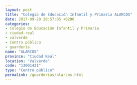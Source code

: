 ```yaml
---
layout: post
title: "Colegio de Educación Infantil y Primaria ALARCOS"
date: 2017-09-20 20:57:05 +0200
categories:
- Colegio de Educación Infantil y Primaria
- ciudad-real
- valverde
- Centro público
- guarderia
name: "ALARCOS"
province: "Ciudad Real"
location: "Valverde"
code: "13001421"
type: "Centro público"
permalink: /guarderias/alarcos.html
---
```

